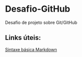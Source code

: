 # Desafio-GitHub
Desafio de projeto sobre Git/GitHub

## Links úteis:
[Sintaxe básica Markdown](https://www.markdownguide.org/basic-syntax/)
